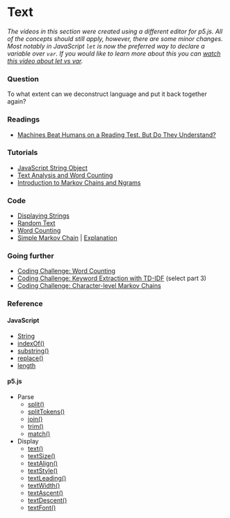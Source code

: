 # Text

_The videos in this section were created using a different editor for p5.js. All of the concepts should still apply, however, there are some minor changes. Most notably in JavaScript `let` is now the preferred way to declare a variable over `var`. If you would like to learn more about this you can [watch this video about let vs var](https://youtu.be/q8SHaDQdul0)._

### Question

To what extent can we deconstruct language and put it back together again?

### Readings

- [Machines Beat Humans on a Reading Test. But Do They Understand?](https://www.quantamagazine.org/machines-beat-humans-on-a-reading-test-but-do-they-understand-20191017)

### Tutorials

- [JavaScript String Object](https://www.youtube.com/watch?v=DcoAjEZYies&list=PLRqwX-V7Uu6aoeLx_mWfz6XwtFaD9SkVX&index=5)
- [Text Analysis and Word Counting](https://www.youtube.com/watch?v=tE-ZYXU8A8U)
- [Introduction to Markov Chains and Ngrams](https://www.youtube.com/watch?v=v4kL0OHuxXs)

### Code

- [Displaying Strings](https://editor.p5js.org/icm4.0/sketches/dqWmqXO3-)
- [Random Text](https://editor.p5js.org/icm4.0/sketches/cgHx2OeKd)
- [Word Counting](https://editor.p5js.org/icm4.0/sketches/-mE9aOLiU)
- [Simple Markov Chain](https://editor.p5js.org/icm4.0/sketches/gqA1THrae) | [Explanation](https://medium.com/@alexkrameris/markov-chain-implementation-in-javascript-a698f371d66f)

### Going further

- [Coding Challenge: Word Counting](https://thecodingtrain.com/challenges/40-word-counter)
- [Coding Challenge: Keyword Extraction with TD-IDF](https://thecodingtrain.com/challenges/40-word-counter) (select part 3)
- [Coding Challenge: Character-level Markov Chains](https://thecodingtrain.com/challenges/42-markov-chain-name-generator)

### Reference

#### JavaScript

- [String](https://developer.mozilla.org/en-US/docs/Web/JavaScript/Reference/Global_Objects/String)
- [indexOf()](https://developer.mozilla.org/en-US/docs/Web/JavaScript/Reference/Global_Objects/String/indexOf)
- [substring()](https://developer.mozilla.org/en-US/docs/Web/JavaScript/Reference/Global_Objects/String/substring)
- [replace()](https://developer.mozilla.org/en-US/docs/Web/JavaScript/Reference/Global_Objects/String/replace)
- [length](https://developer.mozilla.org/en-US/docs/Web/JavaScript/Reference/Global_Objects/String/length)

#### p5.js

- Parse
  - [split()](http://p5js.org/reference/#/p5/split)
  - [splitTokens()](http://p5js.org/reference/#/p5/splitTokens)
  - [join()](http://p5js.org/reference/#/p5/join)
  - [trim()](http://p5js.org/reference/#/p5/trim)
  - [match()](http://p5js.org/reference/#/p5/match)
- Display
  - [text()](http://p5js.org/reference/#/p5/text)
  - [textSize()](http://p5js.org/reference/#/p5/textSize)
  - [textAlign()](http://p5js.org/reference/#/p5/textAlign)
  - [textStyle()](http://p5js.org/reference/#/p5/textStyle)
  - [textLeading()](http://p5js.org/reference/#/p5/textLeading)
  - [textWidth()](http://p5js.org/reference/#/p5/textWidth)
  - [textAscent()](http://p5js.org/reference/#/p5/textAscent)
  - [textDescent()](http://p5js.org/reference/#/p5/textDescent)
  - [textFont()](http://p5js.org/reference/#/p5/textFont)
